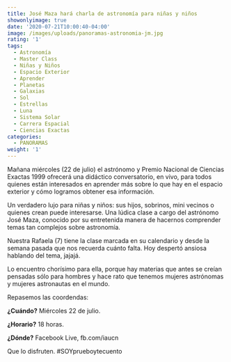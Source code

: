 ```yaml
---
title: José Maza hará charla de astronomía para niñas y niños
showonlyimage: true
date: '2020-07-21T10:00:40-04:00'
image: /images/uploads/panoramas-astronomia-jm.jpg
rating: '1'
tags:
  - Astronomía
  - Master Class
  - Niñas y Niños
  - Espacio Exterior
  - Aprender
  - Planetas
  - Galaxias
  - Sol
  - Estrellas
  - Luna
  - Sistema Solar
  - Carrera Espacial
  - Ciencias Exactas
categories:
  - PANORAMAS
weight: '1'
---
```

Mañana miércoles (22 de julio) el astrónomo y Premio Nacional de Ciencias Exactas 1999 ofrecerá una didáctico conversatorio, en vivo, para todos quienes están interesados en aprender más sobre lo que hay en el espacio exterior y cómo logramos obtener esa información.

<!--more--> 

Un verdadero lujo para niñas y niños: sus hijos, sobrinos, mini vecinos o quienes crean puede interesarse. Una lúdica clase a cargo del astrónomo José Maza, conocido por su entretenida manera de hacernos comprender temas tan complejos sobre astronomía. 

Nuestra Rafaela (7) tiene la clase marcada en su calendario y desde la semana pasada que nos recuerda cuánto falta. Hoy despertó ansiosa hablando del tema, jajajá.

Lo encuentro chorísimo para ella, porque hay materias que antes se creían pensadas sólo para hombres y hace rato que tenemos mujeres astrónomas y mujeres astronautas en el mundo. 

Repasemos las coordendas:

**¿Cuándo?** Miércoles 22 de julio.

**¿Horario?** 18 horas.

**¿Dónde?** Facebook Live, fb.com/iaucn

Que lo disfruten. #SOYprueboytecuento

